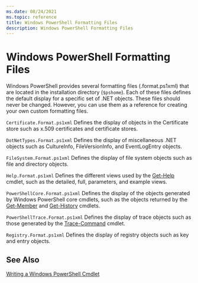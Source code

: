 ```yaml
---
ms.date: 08/24/2021
ms.topic: reference
title: Windows PowerShell Formatting Files
description: Windows PowerShell Formatting Files
---
```

# Windows PowerShell Formatting Files

Windows PowerShell provides several formatting files (.format.ps1xml) that are located in the
installation directory (`$pshome`). Each of these files defines the default display for a specific
set of .NET objects. These files should never be changed. However, you can use them as a reference
for creating your own custom formatting files.

`Certificate.Format.ps1xml` Defines the display of objects in the Certificate store such as x.509
certificates and certificate stores.

`DotNetTypes.Format.ps1xml` Defines the display of miscellaneous .NET objects such as CultureInfo,
FileVersionInfo, and EventLogEntry objects.

`FileSystem.Format.ps1xml` Defines the display of file system objects such as file and directory
objects.

`Help.Format.ps1xml` Defines the different views used by the [Get-Help](/powershell/module/Microsoft.PowerShell.Core/Get-Help)
cmdlet, such as the detailed, full, parameters, and example views.

`PowerShellCore.Format.ps1xml` Defines the display of the objects generated by Windows PowerShell
core cmdlets, such as the objects returned by the [Get-Member](/powershell/module/Microsoft.PowerShell.Utility/Get-Member)
and [Get-History](/powershell/module/Microsoft.PowerShell.Core/Get-History) cmdlets.

`PowerShellTrace.Format.ps1xml` Defines the display of trace objects such as those generated by the [Trace-Command](/powershell/module/Microsoft.PowerShell.Utility/Trace-Command)
cmdlet.

`Registry.Format.ps1xml` Defines the display of registry objects such as key and entry objects.

## See Also

[Writing a Windows PowerShell Cmdlet](../cmdlet/writing-a-windows-powershell-cmdlet.md)
